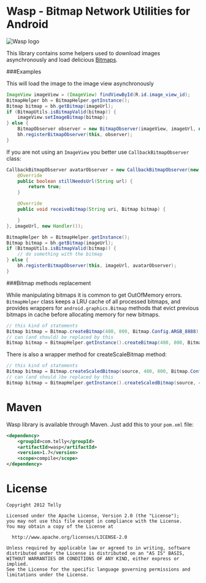 Wasp - Bitmap Network Utilities for Android
===========================================

![Wasp logo](https://raw.github.com/twitvid/wasp/master/img/wasp.png)

This library contains some helpers used to download images asynchronously and load delicious [Bitmaps](https://developer.android.com/reference/android/graphics/Bitmap.html).

###Examples

This will load the image to the image view asynchronously

```java
ImageView imageView = (ImageView) findViewById(R.id.image_view_id);
BitmapHelper bh = BitmapHelper.getInstance();
Bitmap bitmap = bh.getBitmap(imageUrl);
if (BitmapUtils.isBitmapValid(bitmap)) {
    imageView.setImageBitmap(bitmap);
} else {
    BitmapObserver observer = new BitmapObserver(imageView, imageUrl, new Handler());
    bh.registerBitmapObserver(this, observer);
}
```

If you are not using an `ImageView` you better use `CallbackBitmapObserver` class:

```java
CallbackBitmapObserver avatarObserver = new CallbackBitmapObserver(new CallbackBitmapObserver.BitmapCallback() {
    @Override
    public boolean stillNeedsUrl(String url) {
        return true;
    }

    @Override
    public void receiveBitmap(String uri, Bitmap bitmap) {

    }
}, imageUrl, new Handler());

BitmapHelper bh = BitmapHelper.getInstance();
Bitmap bitmap = bh.getBitmap(imageUrl);
if (BitmapUtils.isBitmapValid(bitmap)) {
    // do something with the bitmap
} else {
    bh.registerBitmapObserver(this, imageUrl, avatarObserver);
}
```

###Bitmap methods replacement

While manipulating bitmaps it is common to get OutOfMemory errors. `BitmapHelper` class keeps a LRU cache of
all processed bitmaps, and provides wrappers for `android.graphics.Bitmap` methods that evict previous
bitmaps in cache before allocating memory for new bitmaps.

```java
// this kind of statements
Bitmap bitmap = Bitmap.createBitmap(480, 800, Bitmap.Config.ARGB_8888);
// can (and should) be replaced by this
Bitmap bitmap = BitmapHelper.getInstance().createBitmap(480, 800, Bitmap.Config.ARGB_8888);
```

There is also a wrapper method for createScaleBitmap method:

```java
// this kind of statements
Bitmap bitmap = Bitmap.createScaledBitmap(source, 480, 800, Bitmap.Config.ARGB_8888);
// can (and should )be replaced by this
Bitmap bitmap = BitmapHelper.getInstance().createScaledBitmap(source, 480, 800, Bitmap.Config.ARGB_8888);
```

Maven
=====

Wasp library is available through Maven. Just add this to your `pom.xml` file:

```xml
<dependency>
    <groupId>com.telly</groupId>
    <artifactId>wasp</artifactId>
    <version>1.7</version>
    <scope>compile</scope>
</dependency>
```

License
=======

    Copyright 2012 Telly

    Licensed under the Apache License, Version 2.0 (the "License");
    you may not use this file except in compliance with the License.
    You may obtain a copy of the License at

      http://www.apache.org/licenses/LICENSE-2.0

    Unless required by applicable law or agreed to in writing, software
    distributed under the License is distributed on an "AS IS" BASIS,
    WITHOUT WARRANTIES OR CONDITIONS OF ANY KIND, either express or implied.
    See the License for the specific language governing permissions and
    limitations under the License.